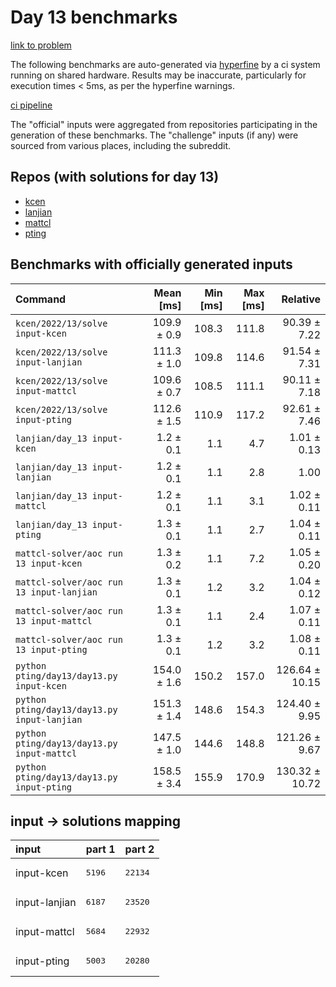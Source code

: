 # Day 13 benchmarks

[link to problem](http://adventofcode.com/2022/day/13)

The following benchmarks are auto-generated via [hyperfine](https://github.com/sharkdp/hyperfine) by a ci system running on shared hardware. Results may be inaccurate, particularly for execution times < 5ms, as per the hyperfine warnings.

[ci pipeline](http://ci.papercode.net:8080/teams/aoc2022/pipelines/aoc-compare-2022)

The "official" inputs were aggregated from repositories participating in the generation of these benchmarks. The "challenge" inputs (if any) were sourced from various places, including the subreddit.

## Repos (with solutions for day 13)


- [kcen](https://github.com/kcen/AdventOfCode)
- [lanjian](https://github.com/LanJian/aoc-2022)
- [mattcl](https://github.com/mattcl/aoc2022)
- [pting](https://github.com/pting/aoc2022)

## Benchmarks with officially generated inputs
| Command | Mean [ms] | Min [ms] | Max [ms] | Relative |
|:---|---:|---:|---:|---:|
| `kcen/2022/13/solve input-kcen` | 109.9 ± 0.9 | 108.3 | 111.8 | 90.39 ± 7.22 |
| `kcen/2022/13/solve input-lanjian` | 111.3 ± 1.0 | 109.8 | 114.6 | 91.54 ± 7.31 |
| `kcen/2022/13/solve input-mattcl` | 109.6 ± 0.7 | 108.5 | 111.1 | 90.11 ± 7.18 |
| `kcen/2022/13/solve input-pting` | 112.6 ± 1.5 | 110.9 | 117.2 | 92.61 ± 7.46 |
| `lanjian/day_13 input-kcen` | 1.2 ± 0.1 | 1.1 | 4.7 | 1.01 ± 0.13 |
| `lanjian/day_13 input-lanjian` | 1.2 ± 0.1 | 1.1 | 2.8 | 1.00 |
| `lanjian/day_13 input-mattcl` | 1.2 ± 0.1 | 1.1 | 3.1 | 1.02 ± 0.11 |
| `lanjian/day_13 input-pting` | 1.3 ± 0.1 | 1.1 | 2.7 | 1.04 ± 0.11 |
| `mattcl-solver/aoc run 13 input-kcen` | 1.3 ± 0.2 | 1.1 | 7.2 | 1.05 ± 0.20 |
| `mattcl-solver/aoc run 13 input-lanjian` | 1.3 ± 0.1 | 1.2 | 3.2 | 1.04 ± 0.12 |
| `mattcl-solver/aoc run 13 input-mattcl` | 1.3 ± 0.1 | 1.1 | 2.4 | 1.07 ± 0.11 |
| `mattcl-solver/aoc run 13 input-pting` | 1.3 ± 0.1 | 1.2 | 3.2 | 1.08 ± 0.11 |
| `python pting/day13/day13.py input-kcen` | 154.0 ± 1.6 | 150.2 | 157.0 | 126.64 ± 10.15 |
| `python pting/day13/day13.py input-lanjian` | 151.3 ± 1.4 | 148.6 | 154.3 | 124.40 ± 9.95 |
| `python pting/day13/day13.py input-mattcl` | 147.5 ± 1.0 | 144.6 | 148.8 | 121.26 ± 9.67 |
| `python pting/day13/day13.py input-pting` | 158.5 ± 3.4 | 155.9 | 170.9 | 130.32 ± 10.72 |

## input -> solutions mapping
|input|part 1|part 2|
|:---|:---|:---|
|input-kcen|<pre>5196</pre>|<pre>22134</pre>|
|input-lanjian|<pre>6187</pre>|<pre>23520</pre>|
|input-mattcl|<pre>5684</pre>|<pre>22932</pre>|
|input-pting|<pre>5003</pre>|<pre>20280</pre>|
